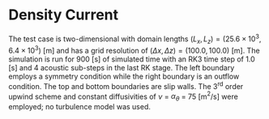 # Density Current

The test case is two-dimensional with domain lengths $(L_x, L_z) = (25.6\times 10^3, 6.4\times 10^3)$ [m] and has a grid resolution of $(\Delta x, \, \Delta z) = (100.0, \, 100.0)$ [m]. The simulation is run for 900 [s] of simulated time with an RK3 time step of 1.0 [s] and 4 acoustic sub-steps in the last RK stage. The left boundary employs a symmetry condition while the right boundary is an outflow condition. The top and bottom boundaries are slip walls. The 3$^\text{rd}$ order upwind scheme and constant diffusivities of $\nu$ = $\alpha_{\theta}$ = 75 [m$^2$/s] were employed; no turbulence model was used.

